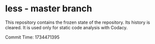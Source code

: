 # less - master branch

This repository contains the frozen state of the repository.
Its history is cleared. It is used only for static code
analysis with Codacy.

Commit Time: 1734471395